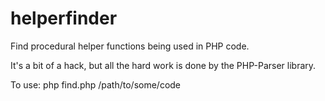 helperfinder
============

Find procedural helper functions being used in PHP code.

It's a bit of a hack, but all the hard work is done by the PHP-Parser library.

To use: php find.php /path/to/some/code
